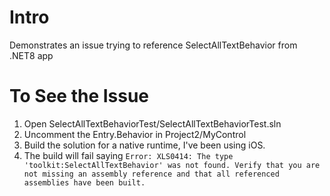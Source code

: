 # Intro
Demonstrates an issue trying to reference SelectAllTextBehavior from .NET8 app

# To See the Issue
1. Open SelectAllTextBehaviorTest/SelectAllTextBehaviorTest.sln
1. Uncomment the Entry.Behavior in Project2/MyControl
1. Build the solution for a native runtime, I've been using iOS.
1. The build will fail saying `Error: XLS0414: The type 'toolkit:SelectAllTextBehavior' was not found. Verify that you are not missing an assembly reference and that all referenced assemblies have been built. `
